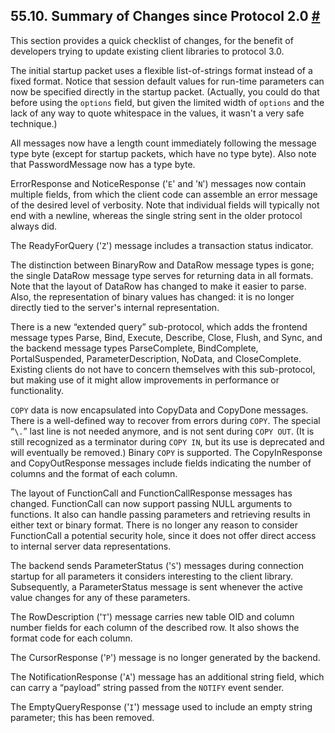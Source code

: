 ## 55.10. Summary of Changes since Protocol 2.0 [#](#PROTOCOL-CHANGES)

This section provides a quick checklist of changes, for the benefit of developers trying to update existing client libraries to protocol 3.0.

The initial startup packet uses a flexible list-of-strings format instead of a fixed format. Notice that session default values for run-time parameters can now be specified directly in the startup packet. (Actually, you could do that before using the `options` field, but given the limited width of `options` and the lack of any way to quote whitespace in the values, it wasn't a very safe technique.)

All messages now have a length count immediately following the message type byte (except for startup packets, which have no type byte). Also note that PasswordMessage now has a type byte.

ErrorResponse and NoticeResponse ('`E`' and '`N`') messages now contain multiple fields, from which the client code can assemble an error message of the desired level of verbosity. Note that individual fields will typically not end with a newline, whereas the single string sent in the older protocol always did.

The ReadyForQuery ('`Z`') message includes a transaction status indicator.

The distinction between BinaryRow and DataRow message types is gone; the single DataRow message type serves for returning data in all formats. Note that the layout of DataRow has changed to make it easier to parse. Also, the representation of binary values has changed: it is no longer directly tied to the server's internal representation.

There is a new “extended query” sub-protocol, which adds the frontend message types Parse, Bind, Execute, Describe, Close, Flush, and Sync, and the backend message types ParseComplete, BindComplete, PortalSuspended, ParameterDescription, NoData, and CloseComplete. Existing clients do not have to concern themselves with this sub-protocol, but making use of it might allow improvements in performance or functionality.

`COPY` data is now encapsulated into CopyData and CopyDone messages. There is a well-defined way to recover from errors during `COPY`. The special “`\.`” last line is not needed anymore, and is not sent during `COPY OUT`. (It is still recognized as a terminator during `COPY IN`, but its use is deprecated and will eventually be removed.) Binary `COPY` is supported. The CopyInResponse and CopyOutResponse messages include fields indicating the number of columns and the format of each column.

The layout of FunctionCall and FunctionCallResponse messages has changed. FunctionCall can now support passing NULL arguments to functions. It also can handle passing parameters and retrieving results in either text or binary format. There is no longer any reason to consider FunctionCall a potential security hole, since it does not offer direct access to internal server data representations.

The backend sends ParameterStatus ('`S`') messages during connection startup for all parameters it considers interesting to the client library. Subsequently, a ParameterStatus message is sent whenever the active value changes for any of these parameters.

The RowDescription ('`T`') message carries new table OID and column number fields for each column of the described row. It also shows the format code for each column.

The CursorResponse ('`P`') message is no longer generated by the backend.

The NotificationResponse ('`A`') message has an additional string field, which can carry a “payload” string passed from the `NOTIFY` event sender.

The EmptyQueryResponse ('`I`') message used to include an empty string parameter; this has been removed.